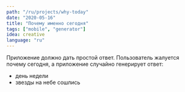 ```yaml
---
path: "/ru/projects/why-today"
date: "2020-05-16"
title: "Почему именно сегодня"
tags: ["mobile", "generator"]
idea: creative
language: "ru"
---
```


Приложение должно дать простой ответ. Пользователь жалуется почему сегодня, а приложение случайно генерирует ответ:

- день недели
- звезды на небе сошлись